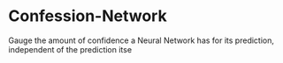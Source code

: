 # Confession-Network
Gauge the amount of confidence a Neural Network has for its prediction, independent of the prediction itse
